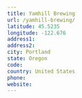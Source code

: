 ```yaml
---
title: Yamhill Brewing
url: /yamhill-brewing/
latitude: 45.5235
longitude: -122.676
address1: 
address2: 
city: Portland
state: Oregon
code: 
country: United States
phone: 
website: 
---
```


